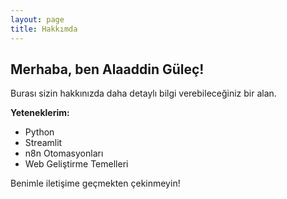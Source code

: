 ```yaml
---
layout: page
title: Hakkımda
---
```


## Merhaba, ben Alaaddin Güleç!

Burası sizin hakkınızda daha detaylı bilgi verebileceğiniz bir alan.

**Yeteneklerim:**
* Python
* Streamlit
* n8n Otomasyonları
* Web Geliştirme Temelleri

Benimle iletişime geçmekten çekinmeyin!
